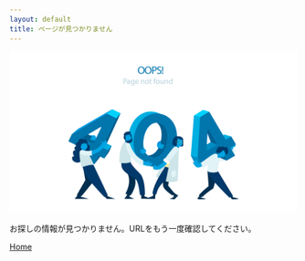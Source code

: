```yaml
---
layout: default
title: ページが見つかりません
---
```

<div class="uk-inline">
    <img src="/assets/images/commons/404@2x.png" alt="404">
</div>
<div class="uk-section">
  <div class="uk-container uk-container-xsmall">
    <div class="uk-grid-small" uk-grid>
      <div class="uk-width-expand uk-text-center">
        <p>お探しの情報が見つかりません。URLをもう一度確認してください。</p>
        <p><a href="/" class="uk-button uk-button-default">Home</a></p>
      </div>
    </div>
  </div>
</div>
